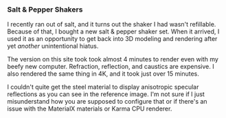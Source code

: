 ### Salt & Pepper Shakers

I recently ran out of salt, and it turns out the shaker I had wasn't
refillable. Because of that, I bought a new salt & pepper shaker set. When
it arrived, I used it as an opportunity to get back into 3D modeling and
rendering after yet _another_ unintentional hiatus.

The version on this site took took almost 4 minutes to render even with my
beefy new computer. Refraction, reflection, and caustics are expensive. I
also rendered the same thing in 4K, and it took just over 15 minutes.

I couldn't quite get the steel material to display anisotropic specular
reflections as you can see in the reference image. I'm not sure if I just
misunderstand how you are supposed to configure that or if there's an
issue with the MaterialX materials or Karma CPU renderer.
